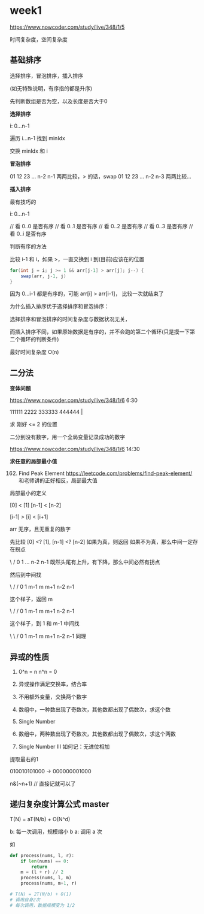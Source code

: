 # week1

https://www.nowcoder.com/study/live/348/1/5

时间复杂度，空间复杂度

## 基础排序 

选择排序，冒泡排序，插入排序

(如无特殊说明，有序指的都是升序)

先判断数组是否为空，以及长度是否大于0

**选择排序**

i: 0...n-1

遍历 i...n-1 找到 minIdx

交换 minIdx 和 i

**冒泡排序**

01 12 23 ... n-2 n-1 两两比较，> 的话，swap
01 12 23 ... n-2 n-3 两两比较...

**插入排序**

最有技巧的

i: 0...n-1

// 看 0..0 是否有序
// 看 0..1 是否有序
// 看 0..2 是否有序
// 看 0..3 是否有序
// 看 0..i 是否有序

判断有序的方法

比较 i-1 和 i，如果 >，一直交换到 i 到(目前)应该在的位置
```java
for(int j = i; j >= 1 && arr[j-1] > arr[j]; j--) {
    swap(arr, j-1, j)
}
```

因为 0...i-1 都是有序的，可能 arr[i] > arr[i-1]， 比较一次就结束了

为什么插入排序优于选择排序和冒泡排序：

选择排序和冒泡排序的时间复杂度与数据状况无关，

而插入排序不同，如果原始数据是有序的，并不会跑的第二个循环(只是摸一下第二个循环的判断条件)

最好时间复杂度 O(n)

## 二分法

**变体问题**

https://www.nowcoder.com/study/live/348/1/6
6:30

111111 2222 333333 444444
       |
       
求 刚好 <= 2 的位置

二分到没有数字，用一个全局变量记录成功的数字

https://www.nowcoder.com/study/live/348/1/6
14:30

**求任意的局部最小值**

162. Find Peak Element
https://leetcode.com/problems/find-peak-element/
和老师讲的正好相反，局部最大值

局部最小的定义

[0] < [1]
[n-1] < [n-2]

[i-1] > [i] < [i+1]

arr 无序，且无重复的数字

先比较 [0] <? [1], [n-1] <? [n-2]
如果为真，则返回
如果不为真，那么中间一定存在拐点

 \            /
0  1 ...   n-2 n-1
既然头尾有上升，有下降，那么中间必然有拐点

然后到中间找

 \         \/         /
0  1   m-1 m m+1   n-2 n-1

这个样子，返回 m

 \        /           /
0  1   m-1 m m+1   n-2 n-1

这个样子，到 1 和 m-1 中间找

 \          \         /
0  1   m-1 m m+1   n-2 n-1
同理


## 异或的性质

1. 0^n = n n^n = 0
2. 异或操作满足交换率，结合率
3. 不用额外变量，交换两个数字
4. 数组中，一种数出现了奇数次，其他数都出现了偶数次，求这个数
136. Single Number

5. 数组中，两种数出现了奇数次，其他数都出现了偶数次，求这个两数
260. Single Number III
如何记：无进位相加

提取最右的1

010010101000
->
000000001000

n&(~n+1) // 直接记就可以了

## 递归复杂度计算公式 master 

T(N) = aT(N/b) + O(N^d)

b: 每一次调用，规模缩小 b
a: 调用 a 次

如

```python
def process(nums, l, r):
    if len(nums) == 0:
        return
    m = (l + r) // 2
    process(nums, l, m)
    process(nums, m+1, r)

# T(N) = 2T(N/b) + O(1)
# 调用自身2次
# 每次调用，数据规模变为 1/2
```
